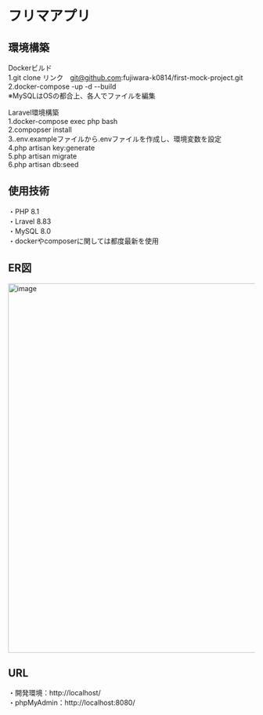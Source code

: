 # フリマアプリ
## 環境構築
Dockerビルド  
 1.git clone リンク　git@github.com:fujiwara-k0814/first-mock-project.git  
 2.docker-compose -up -d --build  
※MySQLはOSの都合上、各人でファイルを編集  

  
Laravel環境構築  
 1.docker-compose exec php bash  
 2.compopser install  
 3..env.exampleファイルから.envファイルを作成し、環境変数を設定  
 4.php artisan key:generate  
 5.php artisan migrate  
 6.php artisan db:seed  

   
## 使用技術
・PHP 8.1  
・Lravel 8.83  
・MySQL 8.0  
・dockerやcomposerに関しては都度最新を使用  

  
## ER図  
<img width="609" height="753" alt="image" src="https://github.com/user-attachments/assets/654735ba-8c8a-45bd-990c-4deb27d0b8a2" />
  
  
## URL
・開発環境：http://localhost/  
・phpMyAdmin：http://localhost:8080/
